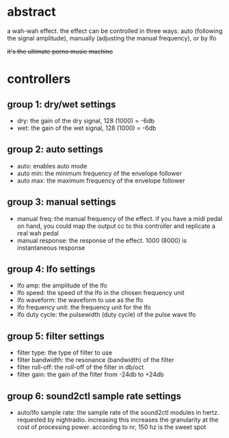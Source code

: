 # abstract

a wah-wah effect. the effect can be controlled in three ways: auto (following the signal amplitude), manually (adjusting the manual frequency), or by lfo

~~it's the ultimate porno music machine~~

# controllers

## group 1: dry/wet settings

- dry: the gain of the dry signal, 128 (1000) = -6db
- wet: the gain of the wet signal, 128 (1000) = -6db

## group 2: auto settings

- auto: enables auto mode
- auto min: the minimum frequency of the envelope follower
- auto max: the maximum frequency of the envelope follower

## group 3: manual settings

- manual freq: the manual frequency of the effect. if you have a midi pedal on hand, you could map the output cc to this controller and replicate a real wah pedal
- manual response: the response of the effect. 1000 (8000) is instantaneous response

## group 4: lfo settings

- lfo amp: the amplitude of the lfo
- lfo speed: the speed of the lfo in the chosen frequency unit
- lfo waveform: the waveform to use as the lfo
- lfo frequency unit: the frequency unit for the lfo
- lfo duty cycle: the pulsewidth (duty cycle) of the pulse wave lfo

## group 5: filter settings

- filter type: the type of filter to use
- filter bandwidth: the resonance (bandwidth) of the filter
- filter roll-off: the roll-off of the filter in db/oct
- filter gain: the gain of the filter from -24db to +24db

## group 6: sound2ctl sample rate settings

- auto/lfo sample rate: the sample rate of the sound2ctl modules in hertz. requested by nightradio. increasing this increases the granularity at the cost of processing power. according to nr, 150 hz is the sweet spot